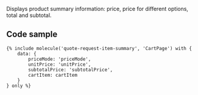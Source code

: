 Displays product summary information: price, price for different options, total and subtotal.

## Code sample

```
{% include molecule('quote-request-item-summary', 'CartPage') with {
    data: {
        priceMode: 'priceMode',
        unitPrice: 'unitPrice',
        subtotalPrice: 'subtotalPrice',
        cartItem: cartItem
    }
} only %}
```
